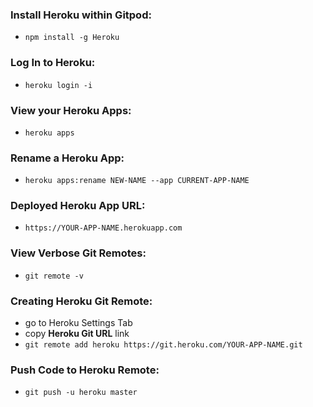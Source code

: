 ### Install Heroku within Gitpod:
- `npm install -g Heroku`


### Log In to Heroku:
- `heroku login -i`


### View your Heroku Apps:
- `heroku apps`


### Rename a Heroku App:
- `heroku apps:rename NEW-NAME --app CURRENT-APP-NAME`


### Deployed Heroku App URL:
- `https://YOUR-APP-NAME.herokuapp.com`


### View Verbose Git Remotes:
- `git remote -v`


### Creating Heroku Git Remote:
- go to Heroku Settings Tab
- copy **Heroku Git URL** link
- `git remote add heroku https://git.heroku.com/YOUR-APP-NAME.git`


### Push Code to Heroku Remote:
- `git push -u heroku master`